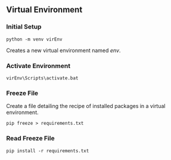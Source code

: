 ## Virtual Environment 

### Initial Setup

```
python -m venv virEnv
```

Creates a new virtual environment named *env*.

### Activate Environment

```
virEnv\Scripts\activate.bat
```

### Freeze File

Create a file detailing the recipe of installed packages in a virtual environment.

```
pip freeze > requirements.txt
```

### Read Freeze File

```
pip install -r requirements.txt
```